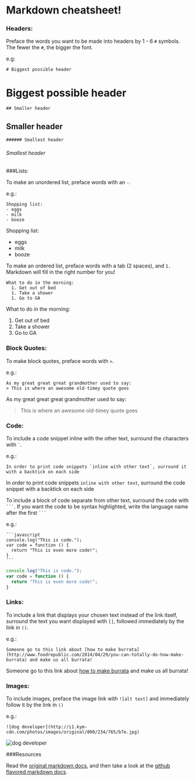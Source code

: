 # Markdown cheatsheet!

### Headers:

Preface the words you want to be made into headers by 1 - 6 `#` symbols.
The fewer the `#`, the bigger the font.

e.g:

```
# Biggest possible header
```

# Biggest possible header

```
## Smaller header
```

## Smaller header

```
###### Smallest header
```

###### Smallest header

###Lists:

To make an unordered list, preface words with an `-`.

e.g.:

```
Shopping list:
- eggs
- milk
- booze
```

Shopping list:
- eggs
- milk
- booze

To make an ordered list,
preface words with a tab (2 spaces), and `1.` Markdown will fill in the right
number for you!

```
What to do in the morning:
  1. Get out of bed
  1. Take a shower
  1. Go to GA
```

What to do in the morning:
  1. Get out of bed
  1. Take a shower
  1. Go to GA

### Block Quotes:

To make block quotes, preface words with `>`.

e.g.:

```
As my great great great grandmother used to say:
> This is where an awesome old-timey quote goes
```

As my great great great grandmother used to say:
> This is where an awesome old-timey quote goes

### Code:
To include a code snippet inline with the other text, surround the characters with `` ` ``.

e.g.:

```
In order to print code snippets `inline with other text`, surround it with a backtick on each side
```

In order to print code snippets `inline with other text`, surround the code snippet with a backtick on each side

To include a block of code separate from other text, surround the code with ```` ``` ````.
If you want the code to be syntax highlighted, write the language name after the first ```` ``` ````

e.g.:

    ```javascript
    console.log("This is code.");
    var code = function () {
      return "This is even more code!";
    }
    ```

```javascript
console.log("This is code.");
var code = function () {
  return "This is even more code!";
}
```

### Links:

To include a link that displays your chosen text instead of the link itself, surround the text you want displayed with `[]`, followed immediately by the link in `()`.

e.g.:

```
Someone go to this link about [how to make burrata](http://www.foodrepublic.com/2014/04/29/you-can-totally-do-how-make-burrata) and make us all burrata!
```

Someone go to this link about [how to make burrata](http://www.foodrepublic.com/2014/04/29/you-can-totally-do-how-make-burrata) and make us all burrata!

### Images:

To include images, preface the image link with `![alt text]` and immediately follow it by the link in `()`

e.g.:

```
![dog developer](http://i1.kym-cdn.com/photos/images/original/000/234/765/b7e.jpg)
```

![dog developer](http://i1.kym-cdn.com/photos/images/original/000/234/765/b7e.jpg)


###Resources

Read the [original markdown docs](http://daringfireball.net/projects/markdown/syntax), and then take a look at the [github flavored markdown docs](https://help.github.com/articles/github-flavored-markdown/).